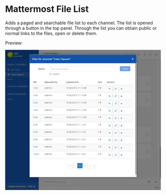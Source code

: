 # Mattermost File List

Adds a paged and searchable file list to each channel.
The list is opened through a button in the top panel.
Through the list you can obtain public or normal links to the files, open or delete them.

Preview:

![Sample list](docs/img/list.jpg)
